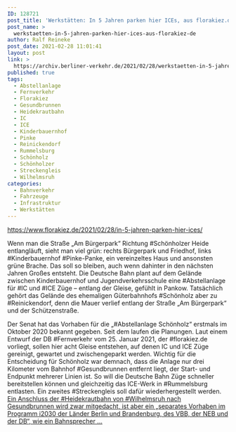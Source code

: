 ```yaml
---
ID: 128721
post_title: 'Werkstätten: In 5 Jahren parken hier ICEs, aus florakiez.de'
post_name: >
  werkstaetten-in-5-jahren-parken-hier-ices-aus-florakiez-de
author: Ralf Reineke
post_date: 2021-02-28 11:01:41
layout: post
link: >
  https://archiv.berliner-verkehr.de/2021/02/28/werkstaetten-in-5-jahren-parken-hier-ices-aus-florakiez-de/
published: true
tags:
  - Abstellanlage
  - Fernverkehr
  - Florakiez
  - Gesundbrunnen
  - Heidekrautbahn
  - IC
  - ICE
  - Kinderbauernhof
  - Pinke
  - Reinickendorf
  - Rummelsburg
  - Schönholz
  - Schönholzer
  - Streckengleis
  - Wilhelmsruh
categories:
  - Bahnverkehr
  - Fahrzeuge
  - Infrastruktur
  - Werkstätten
---
```

https://www.florakiez.de/2021/02/28/in-5-jahren-parken-hier-ices/

Wenn man die Straße „Am Bürgerpark“ Richtung #Schönholzer Heide entlangläuft, sieht man viel grün: rechts Bürgerpark und Friedhof, links #Kinderbauernhof #Pinke-Panke, ein vereinzeltes Haus und ansonsten grüne Brache. Das soll so bleiben, auch wenn dahinter in den nächsten Jahren Großes entsteht. Die Deutsche Bahn plant auf dem Gelände zwischen Kinderbauernhof und Jugendverkehrsschule eine #Abstellanlage für #IC und #ICE Züge – entlang der Gleise, gefühlt in Pankow. Tatsächlich gehört das Gelände des ehemaligen Güterbahnhofs #Schönholz aber zu #Reinickendorf, denn die Mauer verlief entlang der Straße „Am Bürgerpark“ und der Schützenstraße.

Der Senat hat das Vorhaben für die „#Abstellanlage Schönholz“ erstmals im Oktober 2020 bekannt gegeben. Seit dem laufen die Planungen. Laut einem Entwurf der DB #Fernverkehr vom 25. Januar 2021, der #florakiez.de vorliegt, sollen hier acht Gleise entstehen, auf denen IC und ICE Züge gereinigt, gewartet und zwischengeparkt werden. Wichtig für die Entscheidung für Schönholz war demnach, dass die Anlage nur drei Kilometer vom Bahnhof #Gesundbrunnen entfernt liegt, der Start- und Endpunkt mehrerer Linien ist. So will die Deutsche Bahn Züge schneller bereitstellen können und gleichzeitig das ICE-Werk in #Rummelsburg entlasten. Ein zweites #Streckengleis soll dafür wiederhergestellt werden. <a href="https://www.florakiez.de/2021/02/28/in-5-jahren-parken-hier-ices/">Ein Anschluss der #Heidekrautbahn von #Wilhelmsruh nach Gesundbrunnen wird zwar mitgedacht, ist aber ein „separates Vorhaben im Programm i2030 der Länder Berlin und Brandenburg, des VBB, der NEB und der DB“, wie ein Bahnsprecher ...</a>